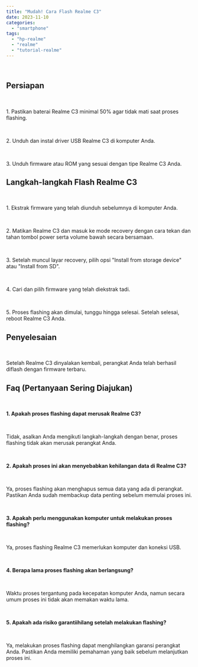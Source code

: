```yaml
---
title: "Mudah! Cara Flash Realme C3"
date: 2023-11-10
categories: 
  - "smartphone"
tags: 
  - "hp-realme"
  - "realme"
  - "tutorial-realme"
---
```


 

## Persiapan

 

1\. Pastikan baterai Realme C3 minimal 50% agar tidak mati saat proses flashing.

 

2\. Unduh dan instal driver USB Realme C3 di komputer Anda.

 

3\. Unduh firmware atau ROM yang sesuai dengan tipe Realme C3 Anda.

## Langkah-langkah Flash Realme C3

 

1\. Ekstrak firmware yang telah diunduh sebelumnya di komputer Anda.

 

2\. Matikan Realme C3 dan masuk ke mode recovery dengan cara tekan dan tahan tombol power serta volume bawah secara bersamaan.

 

3\. Setelah muncul layar recovery, pilih opsi "Install from storage device" atau "Install from SD".

 

4\. Cari dan pilih firmware yang telah diekstrak tadi.

 

5\. Proses flashing akan dimulai, tunggu hingga selesai. Setelah selesai, reboot Realme C3 Anda.

## Penyelesaian

 

Setelah Realme C3 dinyalakan kembali, perangkat Anda telah berhasil diflash dengan firmware terbaru.

## Faq (Pertanyaan Sering Diajukan)

 

**1\. Apakah proses flashing dapat merusak Realme C3?**

 

Tidak, asalkan Anda mengikuti langkah-langkah dengan benar, proses flashing tidak akan merusak perangkat Anda.

 

**2\. Apakah proses ini akan menyebabkan kehilangan data di Realme C3?**

 

Ya, proses flashing akan menghapus semua data yang ada di perangkat. Pastikan Anda sudah membackup data penting sebelum memulai proses ini.

 

**3\. Apakah perlu menggunakan komputer untuk melakukan proses flashing?**

 

Ya, proses flashing Realme C3 memerlukan komputer dan koneksi USB.

 

**4\. Berapa lama proses flashing akan berlangsung?**

 

Waktu proses tergantung pada kecepatan komputer Anda, namun secara umum proses ini tidak akan memakan waktu lama.

 

**5\. Apakah ada risiko garantiihilang setelah melakukan flashing?**

 

Ya, melakukan proses flashing dapat menghilangkan garansi perangkat Anda. Pastikan Anda memiliki pemahaman yang baik sebelum melanjutkan proses ini.
